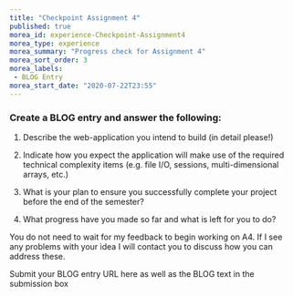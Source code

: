 ```yaml
--- 
title: "Checkpoint Assignment 4" 
published: true 
morea_id: experience-Checkpoint-Assignment4
morea_type: experience 
morea_summary: "Progress check for Assignment 4"
morea_sort_order: 3 
morea_labels:
 - BLOG Entry
morea_start_date: "2020-07-22T23:55"
---
```


### Create a BLOG entry and answer the following:

1. Describe the web-application you intend to build (in detail please!)

2. Indicate how you expect the application will make use of the required technical complexity items (e.g. file I/O, sessions, multi-dimensional arrays, etc.)

3. What is your plan to ensure you successfully complete your project before the end of the semester?

4. What progress have you made so far and what is left for you to do?

 
You do not need to wait for my feedback to begin working on A4. If I see any problems with your idea I will contact you to discuss how you can address these.

Submit your BLOG entry URL here as well as the BLOG text in the submission box